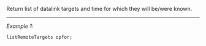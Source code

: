 Return list of datalink targets and time for which they will be/were known.


---
*Example 1:*
```sqf
listRemoteTargets opfor;
```